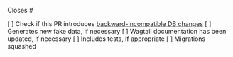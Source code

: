 Closes #


[ ] Check if this PR introduces [backward-incompatible DB changes](../docs/deployment#django-migrations-is-my-deploy-safe)
[ ] Generates new fake data, if necessary
[ ] Wagtail documentation has been updated, if necessary
[ ] Includes tests, if appropriate
[ ] Migrations squashed
